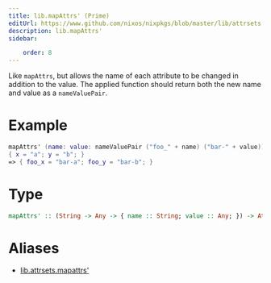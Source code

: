 ```yaml
---
title: lib.mapAttrs' (Prime)
editUrl: https://www.github.com/nixos/nixpkgs/blob/master/lib/attrsets.nix#L652C5
description: lib.mapAttrs'
sidebar:

    order: 8
---
```


Like `mapAttrs`, but allows the name of each attribute to be
changed in addition to the value.  The applied function should
return both the new name and value as a `nameValuePair`.

# Example

```nix
mapAttrs' (name: value: nameValuePair ("foo_" + name) ("bar-" + value))
{ x = "a"; y = "b"; }
=> { foo_x = "bar-a"; foo_y = "bar-b"; }
```

# Type

```haskell
mapAttrs' :: (String -> Any -> { name :: String; value :: Any; }) -> AttrSet -> AttrSet
```


# Aliases

- [lib.attrsets.mapattrs'](/nix-doc-comments/reference/lib/attrsets/lib-attrsets-mapattrs' (prime))



